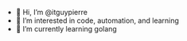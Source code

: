 - 👋 Hi, I’m @itguypierre
- 👀 I’m interested in code, automation, and learning
- 🌱 I’m currently learning golang

<!---
itguypierre/itguypierre is a ✨ special ✨ repository because its `README.md` (this file) appears on your GitHub profile.
You can click the Preview link to take a look at your changes.
--->

